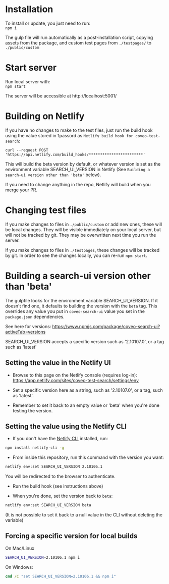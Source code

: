 # Installation

To install or update, you just need to run:  
`npm i`

The gulp file will run automatically as a post-installation script, copying assets 
from the package, and custom test pages from `./testpages/` to `./public/custom`


# Start server

Run local server with:  
`npm start`

The server will be accessible at http://localhost:5001/

# Building on Netlify

If you have no changes to make to the test files, just run the build hook using the value stored in 1passord
as `Netlify build hook for coveo-test-search`:
```
curl --request POST 'https://api.netlify.com/build_hooks/************************'
```
This will build the beta version by default, or whatever version is set as the environment variable
SEARCH_UI_VERSION in Netlify (See `Building a search-ui version other than 'beta'` below).

If you need to change anything in the repo, Netlify will build when you merge your PR.

# Changing test files

If you make changes to files in `./public/custom` or add new ones, these will be 
local changes. They will be visible immediately on your local server, but will not be 
tracked by git. They may be overwritten next time you run the server.

If you make changes to files in `./testpages`, these changes will be tracked 
by git. In order to see the changes locally, you can re-run `npm start`.

# Building a search-ui version other than 'beta'

The gulpfile looks for the environment variable SEARCH_UI_VERSION. If it doesn't find one,
it defaults to building the version with the `beta` tag. This overrides any value you put 
in `coveo-search-ui` value you set in the `package.json` dependencies.

See here for versions:
https://www.npmjs.com/package/coveo-search-ui?activeTab=versions

SEARCH_UI_VERSION accepts a specific version such as '2.10107.0', or a tag such as 'latest'


## Setting the value in the Netlify UI

- Browse to this page on the Netlify console (requires log-in):
https://app.netlify.com/sites/coveo-test-search/settings/env

- Set a specific version here as a string, such as '2.10107.0', or a tag, such as 'latest'.

- Remember to set it back to an empty value or 'beta' when you're done testing the version.

## Setting the value using the Netlify CLI
- If you don't have the [Netlify CLI](https://docs.netlify.com/cli/get-started/) installed, run:
```sh
npm install netlify-cli -g
```

- From inside this repository, run this command with the version you want:
```sh
netlify env:set SEARCH_UI_VERSION 2.10106.1
```
You will be redirected to the browser to authenticate.

- Run the build hook (see instructions above)

- When you're done, set the version back to `beta`:
```sh
netlify env:set SEARCH_UI_VERSION beta
```
(It is not possible to set it back to a null value in the CLI without deleting the variable)


## Forcing a specific version for local builds

On Mac/Linux
```sh
SEARCH_UI_VERSION=2.10106.1 npm i
```

On Windows:
```bat
cmd /C "set SEARCH_UI_VERSION=2.10106.1 && npm i"
```
